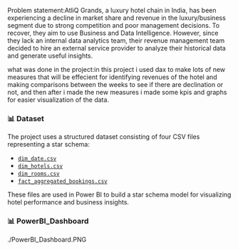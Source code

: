 Problem statement:AtliQ Grands, a luxury hotel chain in India, has been experiencing a decline in market share and revenue in the luxury/business segment due to strong competition and poor management decisions. To recover, they aim to use Business and Data Intelligence. However, since they lack an internal data analytics team, their revenue management team decided to hire an external service provider to analyze their historical data and generate useful insights.

what was done in the project:in this project i used dax to make lots of new measures that will be effecient for identifying revenues of the hotel and making comparisons between the weeks to see if there are declination or not, and then after i made the new measures i made some kpis and graphs for easier visualization of the data.

### 📊 Dataset

The project uses a structured dataset consisting of four CSV files representing a star schema:

- [`dim_date.csv`](./dim_date.csv)  
- [`dim_hotels.csv`](./dim_hotels.csv)  
- [`dim_rooms.csv`](./dim_rooms.csv)  
- [`fact_aggregated_bookings.csv`](./fact_aggregated_bookings.csv)  

These files are used in Power BI to build a star schema model for visualizing hotel performance and business insights.

### 📊 PowerBI_Dashboard

./PowerBI_Dashboard.PNG

